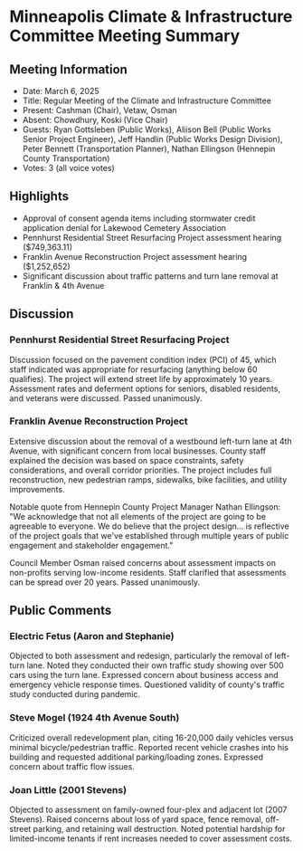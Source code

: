 # Minneapolis Climate & Infrastructure Committee Meeting Summary

## Meeting Information
- Date: March 6, 2025
- Title: Regular Meeting of the Climate and Infrastructure Committee
- Present: Cashman (Chair), Vetaw, Osman
- Absent: Chowdhury, Koski (Vice Chair)
- Guests: Ryan Gottsleben (Public Works), Aliison Bell (Public Works Senior Project Engineer), Jeff Handlin (Public Works Design Division), Peter Bennett (Transportation Planner), Nathan Ellingson (Hennepin County Transportation)
- Votes: 3 (all voice votes)

## Highlights
- Approval of consent agenda items including stormwater credit application denial for Lakewood Cemetery Association
- Pennhurst Residential Street Resurfacing Project assessment hearing ($749,363.11)
- Franklin Avenue Reconstruction Project assessment hearing ($1,252,652)
- Significant discussion about traffic patterns and turn lane removal at Franklin & 4th Avenue

## Discussion

### Pennhurst Residential Street Resurfacing Project
Discussion focused on the pavement condition index (PCI) of 45, which staff indicated was appropriate for resurfacing (anything below 60 qualifies). The project will extend street life by approximately 10 years. Assessment rates and deferment options for seniors, disabled residents, and veterans were discussed. Passed unanimously.

### Franklin Avenue Reconstruction Project
Extensive discussion about the removal of a westbound left-turn lane at 4th Avenue, with significant concern from local businesses. County staff explained the decision was based on space constraints, safety considerations, and overall corridor priorities. The project includes full reconstruction, new pedestrian ramps, sidewalks, bike facilities, and utility improvements.

Notable quote from Hennepin County Project Manager Nathan Ellingson: "We acknowledge that not all elements of the project are going to be agreeable to everyone. We do believe that the project design... is reflective of the project goals that we've established through multiple years of public engagement and stakeholder engagement."

Council Member Osman raised concerns about assessment impacts on non-profits serving low-income residents. Staff clarified that assessments can be spread over 20 years. Passed unanimously.

## Public Comments

### Electric Fetus (Aaron and Stephanie)
Objected to both assessment and redesign, particularly the removal of left-turn lane. Noted they conducted their own traffic study showing over 500 cars using the turn lane. Expressed concern about business access and emergency vehicle response times. Questioned validity of county's traffic study conducted during pandemic.

### Steve Mogel (1924 4th Avenue South)
Criticized overall redevelopment plan, citing 16-20,000 daily vehicles versus minimal bicycle/pedestrian traffic. Reported recent vehicle crashes into his building and requested additional parking/loading zones. Expressed concern about traffic flow issues.

### Joan Little (2001 Stevens)
Objected to assessment on family-owned four-plex and adjacent lot (2007 Stevens). Raised concerns about loss of yard space, fence removal, off-street parking, and retaining wall destruction. Noted potential hardship for limited-income tenants if rent increases needed to cover assessment costs.
